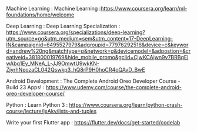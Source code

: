 Machine Learning : Machine Learning :https://www.coursera.org/learn/ml-foundations/home/welcome

Deep Learning : Deep Learning Specialization : https://www.coursera.org/specializations/deep-learning?utm_source=gg&utm_medium=sem&utm_content=17-DeepLearning-IN&campaignid=6495527979&adgroupid=77976292516&device=c&keyword=andrew%20ng&matchtype=p&network=g&devicemodel=&adpostion=&creativeid=381800019769&hide_mobile_promo&gclid=CjwKCAjwn9v7BRBqEiwAbq1Ey_MNeA_L-JJ9OmwtU9wkKN-ZjyrhNeozaCL042Qswkp3_hQ8rP9H0hoCR4oQAvD_BwE

Android Development : The Complete Android Oreo Developer Course - Build 23 Apps! : https://www.udemy.com/course/the-complete-android-oreo-developer-course/

Python : Learn Python 3 : https://www.coursera.org/learn/python-crash-course/lecture/jxAkv/lists-and-tuples

Write your first Flutter app : https://flutter.dev/docs/get-started/codelab
